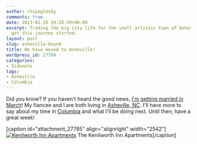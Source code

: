 ```yaml
---
author: chipoglesby
comments: true
date: 2013-02-26 20:28:59+00:00
excerpt: Trading the big city life for the small artistic town of Asheville, NC. Let's
  get this journey started.
layout: post
slug: asheville-bound
title: We have moved to Asheville!
wordpress_id: 27784
categories:
- Sidenote
tags:
- Asheville
- Columbia
---
```


Did you know? If you haven't heard the good news, [I'm getting married in March](http://www.chipoglesby.com/2012/08/marriage/)! My fiancee and I are both living in [Asheville, NC](http://www.chipoglesby.com/tag/asheville/). I'll have more to say about my time in [Columbia](http://www.chipoglesby.com/?s=Columbia&submit=Search) and what I'll be doing next. Until then, have a great week!

[caption id="attachment_27785" align="alignright" width="2542"][![Kenilworth Inn Apartments](http://www.chipoglesby.com/wp-content/uploads/2013/02/13-1.jpg)](http://www.chipoglesby.com/wp-content/uploads/2013/02/13-1.jpg) The Kenilworth Inn Apartments[/caption]
